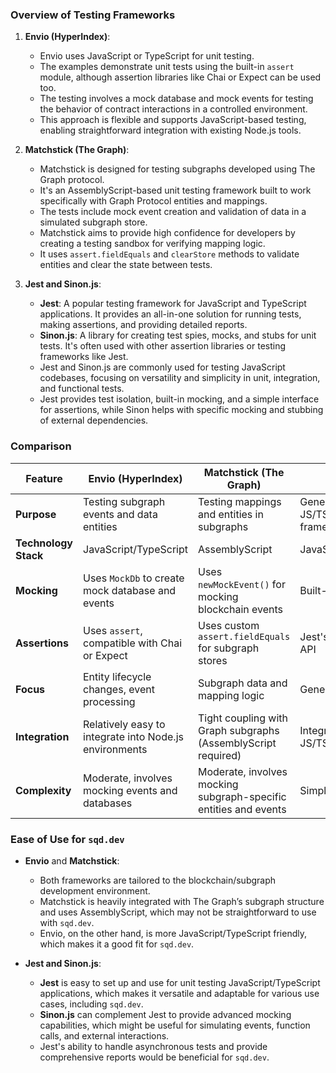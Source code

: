 ### Overview of Testing Frameworks

1. **Envio (HyperIndex)**: 
   - Envio uses JavaScript or TypeScript for unit testing.
   - The examples demonstrate unit tests using the built-in `assert` module, although assertion libraries like Chai or Expect can be used too.
   - The testing involves a mock database and mock events for testing the behavior of contract interactions in a controlled environment.
   - This approach is flexible and supports JavaScript-based testing, enabling straightforward integration with existing Node.js tools.

2. **Matchstick (The Graph)**:
   - Matchstick is designed for testing subgraphs developed using The Graph protocol.
   - It's an AssemblyScript-based unit testing framework built to work specifically with Graph Protocol entities and mappings.
   - The tests include mock event creation and validation of data in a simulated subgraph store.
   - Matchstick aims to provide high confidence for developers by creating a testing sandbox for verifying mapping logic.
   - It uses `assert.fieldEquals` and `clearStore` methods to validate entities and clear the state between tests.

3. **Jest and Sinon.js**:
   - **Jest**: A popular testing framework for JavaScript and TypeScript applications. It provides an all-in-one solution for running tests, making assertions, and providing detailed reports.
   - **Sinon.js**: A library for creating test spies, mocks, and stubs for unit tests. It's often used with other assertion libraries or testing frameworks like Jest.
   - Jest and Sinon.js are commonly used for testing JavaScript codebases, focusing on versatility and simplicity in unit, integration, and functional tests.
   - Jest provides test isolation, built-in mocking, and a simple interface for assertions, while Sinon helps with specific mocking and stubbing of external dependencies.

### Comparison

| **Feature**                | **Envio (HyperIndex)**                         | **Matchstick (The Graph)**                    | **Jest**                               | **Sinon.js**                       |
|----------------------------|-----------------------------------------------|-----------------------------------------------|----------------------------------------|------------------------------------|
| **Purpose**                | Testing subgraph events and data entities     | Testing mappings and entities in subgraphs    | General-purpose JS/TS testing framework| Mocking, spying, stubbing library  |
| **Technology Stack**       | JavaScript/TypeScript                         | AssemblyScript                                | JavaScript/TypeScript                  | JavaScript/TypeScript              |
| **Mocking**                | Uses `MockDb` to create mock database and events | Uses `newMockEvent()` for mocking blockchain events | Built-in mocking                       | Provides mocks, stubs, spies       |
| **Assertions**             | Uses `assert`, compatible with Chai or Expect | Uses custom `assert.fieldEquals` for subgraph stores | Jest's built-in `expect` API           | Works with Jest/Chai assertions    |
| **Focus**                  | Entity lifecycle changes, event processing    | Subgraph data and mapping logic               | General code testing                   | Spying on functions, mocking dependencies |
| **Integration**            | Relatively easy to integrate into Node.js environments | Tight coupling with Graph subgraphs (AssemblyScript required) | Integrates well into JS/TS projects    | Works in conjunction with Jest and other frameworks |
| **Complexity**             | Moderate, involves mocking events and databases | Moderate, involves mocking subgraph-specific entities and events | Simple and versatile                   | Requires integration with testing framework |

### Ease of Use for `sqd.dev`

- **Envio** and **Matchstick**:
  - Both frameworks are tailored to the blockchain/subgraph development environment.
  - Matchstick is heavily integrated with The Graph’s subgraph structure and uses AssemblyScript, which may not be straightforward to use with `sqd.dev`. 
  - Envio, on the other hand, is more JavaScript/TypeScript friendly, which makes it a good fit for `sqd.dev`.

- **Jest and Sinon.js**:
  - **Jest** is easy to set up and use for unit testing JavaScript/TypeScript applications, which makes it versatile and adaptable for various use cases, including `sqd.dev`.
  - **Sinon.js** can complement Jest to provide advanced mocking capabilities, which might be useful for simulating events, function calls, and external interactions.
  - Jest's ability to handle asynchronous tests and provide comprehensive reports would be beneficial for `sqd.dev`.
